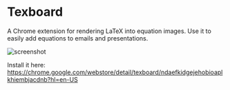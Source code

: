 # Texboard
A Chrome extension for rendering LaTeX into equation images. Use it to easily add equations to emails and presentations.

![screenshot](https://lh3.googleusercontent.com/plF7oq5rrJ45p0e0fyrdWgb9y_AUu5qN1dXlpDfpX7ArQ2f3v21AqO5Fr5GujtvmLgO5L9uo=w640-h400-e365)

Install it here:
https://chrome.google.com/webstore/detail/texboard/ndaefkidgejehobioaplkhiembjacdnb?hl=en-US
